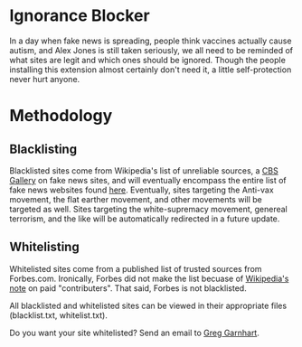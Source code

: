# Ignorance Blocker

In a day when fake news is spreading, people think vaccines actually cause autism, and Alex Jones is still taken seriously, we all need to be reminded of what sites are legit and which ones should be ignored. Though the people installing this extension almost certainly don't need it, a little self-protection never hurt anyone.

# Methodology
## Blacklisting
Blacklisted sites come from Wikipedia's list of unreliable sources, a [CBS Gallery](https://www.cbsnews.com/pictures/dont-get-fooled-by-these-fake-news-sites/) on fake news sites, and will eventually encompass the entire list of fake news websites found [here](https://en.wikipedia.org/wiki/List_of_fake_news_websites). Eventually, sites targeting the Anti-vax movement, the flat earther movement, and other movements will be targeted as well. Sites targeting the white-supremacy movement, genereal terrorism, and the like will be automatically redirected in a future update.

## Whitelisting
Whitelisted sites come from a published list of trusted sources from Forbes.com. Ironically, Forbes did not make the list becuase of [Wikipedia's note](https://en.wikipedia.org/wiki/Wikipedia:Potentially_unreliable_sources#News_media) on paid "contributers". That said, Forbes is not blacklisted.

All blacklisted and whitelisted sites can be viewed in their appropriate files (blacklist.txt, whitelist.txt).

Do you want your site whitelisted? Send an email to [Greg Garnhart](mailto:greg.garnhart12@gmail.com).
